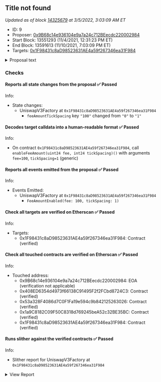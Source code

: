 ## Title not found

_Updated as of block [14325679](https://etherscan.io/block/14325679) at 3/5/2022, 3:03:09 AM ET_

- ID: 9
- Proposer: [0x9B68c14e936104e9a7a24c712BEecdc220002984](https://etherscan.io/address/0x9B68c14e936104e9a7a24c712BEecdc220002984)
- Start Block: 13551293 (11/4/2021, 12:31:23 PM ET)
- End Block: 13591613 (11/10/2021, 7:03:09 PM ET)
- Targets: [0x1F98431c8aD98523631AE4a59f267346ea31F984](https://etherscan.io/address/0x1F98431c8aD98523631AE4a59f267346ea31F984#code)

<details>
  <summary>Proposal text</summary>

> # Add 1 Basis Point Fee Tier  ## TLDR: Uniswap should add a 1bps fee tier with 1 tick spacing. This change is straightforward from a technical perspective and would help Uniswap compete in stablecoin <> stablecoin pairs, where the majority of the market share is taken by Curve and DODO.  ## Background on pool fees Uniswap v3 allows for the creation of new pools via calls to the [factory contract](https://etherscan.io/address/0x1F98431c8aD98523631AE4a59f267346ea31F984). In order to keep liquidity for pairs consolidated, only a few fee options are allowed–currently, 5, 30, and 100 basis points are supported (10, 60, 200 tick spacing).  Governance should add a 1 basis point fee option for the following reasons: * Curve’s stablecoin markets have 3-4 bps fees. * Dodo’s stablecoin markets have a 1 bps fee. * FTX’s fees for retail are 2/7bps fees and for whales 0/4bps.  However, we recognize there are some potential counterarguments to adding this fee tier: * Adding too many fee tiers can fragment liquidity. * Liquidity providers may earn less in fees.  ### We discuss each of these points in greater detail below This will allow for the creation of much more competitive stablecoin<>stablecoin pools.  Offering low slippage on stablecoin<>stablecoin pairs in AMMs is generally easier than other pairs due to their relatively low price volatility.  As such, the determining factor in driving volume is trading fees. Pouring more capital into a 5 bps fee pool won’t necessarily make Uniswap v3’s pricing more attractive, as lower cost pools exist such as [Curve’s 3pool](https://curve.fi/3pool) (3 bps fees) and [DODO’s USDC-USDT](https://app.dodoex.io/liquidity?network=mainnet) pool (1 bps fees). Indeed, [most USDC-USDT volume from 1inch is routed to DODO](https://dune.xyz/queries/135498). Very little of it is routed to Uniswap v3.  [In the DEX market as a whole](https://dune.xyz/queries/150801) (not just 1inch), DODO and Curve still take the majority of the market share (60-70%) in USDC-USDT trading. Uniswap v3’s concentrated liquidity helped increase market share, but lower fees can help it grab more.  The data tells a similar story for DAI-USDC (see [1inch exported volume](https://dune.xyz/queries/152001) and [overall market share](https://dune.xyz/queries/151999)), though in the case of DAI-USDC, DODO is less active. While the case is compelling just from competition in the DEX space, Uniswap also competes with centralized exchanges.  Many centralized exchanges offer lower than 5 basis point taker fees for high volume traders ([Binance](https://www.binance.com/en/fee/schedule) offers < 5 basis point fees above 40K BTC in 30-day volume, [FTX](https://help.ftx.com/hc/en-us/articles/360024479432-Fees) above $25M in 30-day volume, etc.). Lower fees could increase the DEX volume pie by comparing favorably to spot markets on centralized exchanges and drawing volume from large players. ### The change is a very light touch. The change requires just one function call–[`enableFeeAmount(100)`](https://github.com/Uniswap/v3-core/blob/b2c5555d696428c40c4b236069b3528b2317f3c1/contracts/interfaces/IUniswapV3Factory.sol#L77)–on the factory contract. Governance controls this contract, so a simple proposal could make this change.  The enableFeeAmount function takes as parameters  1. Fee: the fee amount denominated in 100ths of a basis point. 2. `tickSpacing`: the granularity one may specify a liquidity range (see the Uniswap v3 Core [whitepaper](https://uniswap.org/whitepaper-v3.pdf) for more details)  To add a 1 basis point fee option, fee would be 100.  `tickSpacing` requires some consideration. On the one hand, too high of a value restricts LPs’ ability to set granular prices, since initializable price ticks would be roughly [`tickSpacing`] basis points apart. On the other hand, too low of a value could entail liquidity being too low in each tick, meaning that larger orders may need to cross multiple ticks to fill, entailing extra gas cost for each additional tick.  We suggest that a value of 1 for `tickSpacing` would be reasonable for 1 basis point fee pools, allowing LPs to set prices with precision in positions that span ~1 basis point between initializable ticks.  For a stablecoin market like USDC-USDT, we expect most of the liquidity to reside in 6 ticks. Orders <$1m will like only require 1 tick and larger orders may require a second or third tick. For each tick used it adds about 15k-20k gas costs.  ### Too many fee tiers can fragment liquidity  The downside of adding too many fee tier possibilities is that liquidity is then fragmented across pools. However, we believe that LPs will naturally settle over time into the fee tier that is most appropriate for the volatility of the pair.  Pairs with particularly low volatility, like stablecoin<>stablecoin pairs, will likely have a liquidity migration to the 1 bps tier, as the required return to capital should be low in equilibrium given the low risk of impermanent loss.  ### LPs may earn less in fees  Assuming overall volume stays stable (although it’s worth mentioning more competitive fees should grow the pie), total fees paid will go down (volume would have to 5X for fees paid to LPs to stay the same).  However, LPs are not the only constituency to take into consideration–takers will be paying lower fees in aggregate. Growing Uniswap’s market share and being the best place to trade across many pairs is important. These pools could become more enticing to large traders looking to swap stablecoins, for instance.  ## Concluding Thoughts  We believe this simple change could boost Uniswap’s competitiveness in low volatility pairs, and the change presents minimal risk for Uniswap.
</details>

### Checks
#### Reports all state changes from the proposal ✅ Passed
  




Info:
- State changes:
    - UniswapV3Factory at `0x1F98431c8aD98523631AE4a59f267346ea31F984`
        - `feeAmountTickSpacing` key `"100"` changed from `"0"` to `"1"`

#### Decodes target calldata into a human-readable format ✅ Passed
  




Info:
- On contract `0x1F98431c8aD98523631AE4a59f267346ea31F984`, call `enableFeeAmount(uint24 fee, int24 tickSpacing)()` with arguments `fee=100`, `tickSpacing=1` (generic)

#### Reports all events emitted from the proposal ✅ Passed
  




Info:
- Events Emitted:
    - UniswapV3Factory at `0x1F98431c8aD98523631AE4a59f267346ea31F984`
        - `FeeAmountEnabled(fee: 100, tickSpacing: 1)`

#### Check all targets are verified on Etherscan ✅ Passed
  




Info:
- Targets:
    - 0x1F98431c8aD98523631AE4a59f267346ea31F984: Contract (verified)

#### Check all touched contracts are verified on Etherscan ✅ Passed
  




Info:
- Touched address:
    - 0x9B68c14e936104e9a7a24c712BEecdc220002984: EOA (verification not applicable)
    - 0x408ED6354d4973f66138C91495F2f2FCbd8724C3: Contract (verified)
    - 0x53a328F4086d7C0F1Fa19e594c9b842125263026: Contract (verified)
    - 0x1a9C8182C09F50C8318d769245beA52c32BE35BC: Contract (verified)
    - 0x1F98431c8aD98523631AE4a59f267346ea31F984: Contract (verified)

#### Runs slither against the verified contracts ✅ Passed
  




Info:
- Slither report for UniswapV3Factory at `0x1F98431c8aD98523631AE4a59f267346ea31F984`

<details>
<summary>View Report</summary>

```
Compilation warnings/errors on ./UniswapV3Factory.sol:
[91mError: Source "./interfaces/IUniswapV3Factory.sol" not found: File not found.[0m
 --> ./UniswapV3Factory.sol:4:1:
  |
4 | import './interfaces/IUniswapV3Factory.sol';
  | ^^^^^^^^^^^^^^^^^^^^^^^^^^^^^^^^^^^^^^^^^^^^

[91mError: Source "./interfaces/IUniswapV3Pool.sol" not found: File not found.[0m
 --> ./UniswapV3Pool.sol:4:1:
  |
4 | import './interfaces/IUniswapV3Pool.sol';
  | ^^^^^^^^^^^^^^^^^^^^^^^^^^^^^^^^^^^^^^^^^

[91mError: Source "./libraries/LowGasSafeMath.sol" not found: File not found.[0m
 --> ./UniswapV3Pool.sol:8:1:
  |
8 | import './libraries/LowGasSafeMath.sol';
  | ^^^^^^^^^^^^^^^^^^^^^^^^^^^^^^^^^^^^^^^^

[91mError: Source "./libraries/SafeCast.sol" not found: File not found.[0m
 --> ./UniswapV3Pool.sol:9:1:
  |
9 | import './libraries/SafeCast.sol';
  | ^^^^^^^^^^^^^^^^^^^^^^^^^^^^^^^^^^

[91mError: Source "./libraries/Tick.sol" not found: File not found.[0m
  --> ./UniswapV3Pool.sol:10:1:
   |
10 | import './libraries/Tick.sol';
   | ^^^^^^^^^^^^^^^^^^^^^^^^^^^^^^

[91mError: Source "./libraries/TickBitmap.sol" not found: File not found.[0m
  --> ./UniswapV3Pool.sol:11:1:
   |
11 | import './libraries/TickBitmap.sol';
   | ^^^^^^^^^^^^^^^^^^^^^^^^^^^^^^^^^^^^

[91mError: Source "./libraries/Position.sol" not found: File not found.[0m
  --> ./UniswapV3Pool.sol:12:1:
   |
12 | import './libraries/Position.sol';
   | ^^^^^^^^^^^^^^^^^^^^^^^^^^^^^^^^^^

[91mError: Source "./libraries/Oracle.sol" not found: File not found.[0m
  --> ./UniswapV3Pool.sol:13:1:
   |
13 | import './libraries/Oracle.sol';
   | ^^^^^^^^^^^^^^^^^^^^^^^^^^^^^^^^

[91mError: Source "./libraries/FullMath.sol" not found: File not found.[0m
  --> ./UniswapV3Pool.sol:15:1:
   |
15 | import './libraries/FullMath.sol';
   | ^^^^^^^^^^^^^^^^^^^^^^^^^^^^^^^^^^

[91mError: Source "./libraries/FixedPoint128.sol" not found: File not found.[0m
  --> ./UniswapV3Pool.sol:16:1:
   |
16 | import './libraries/FixedPoint128.sol';
   | ^^^^^^^^^^^^^^^^^^^^^^^^^^^^^^^^^^^^^^^

[91mError: Source "./libraries/TransferHelper.sol" not found: File not found.[0m
  --> ./UniswapV3Pool.sol:17:1:
   |
17 | import './libraries/TransferHelper.sol';
   | ^^^^^^^^^^^^^^^^^^^^^^^^^^^^^^^^^^^^^^^^

[91mError: Source "./libraries/TickMath.sol" not found: File not found.[0m
  --> ./UniswapV3Pool.sol:18:1:
   |
18 | import './libraries/TickMath.sol';
   | ^^^^^^^^^^^^^^^^^^^^^^^^^^^^^^^^^^

[91mError: Source "./libraries/LiquidityMath.sol" not found: File not found.[0m
  --> ./UniswapV3Pool.sol:19:1:
   |
19 | import './libraries/LiquidityMath.sol';
   | ^^^^^^^^^^^^^^^^^^^^^^^^^^^^^^^^^^^^^^^

[91mError: Source "./libraries/SqrtPriceMath.sol" not found: File not found.[0m
  --> ./UniswapV3Pool.sol:20:1:
   |
20 | import './libraries/SqrtPriceMath.sol';
   | ^^^^^^^^^^^^^^^^^^^^^^^^^^^^^^^^^^^^^^^

[91mError: Source "./libraries/SwapMath.sol" not found: File not found.[0m
  --> ./UniswapV3Pool.sol:21:1:
   |
21 | import './libraries/SwapMath.sol';
   | ^^^^^^^^^^^^^^^^^^^^^^^^^^^^^^^^^^

[91mError: Source "./interfaces/IUniswapV3PoolDeployer.sol" not found: File not found.[0m
  --> ./UniswapV3Pool.sol:23:1:
   |
23 | import './interfaces/IUniswapV3PoolDeployer.sol';
   | ^^^^^^^^^^^^^^^^^^^^^^^^^^^^^^^^^^^^^^^^^^^^^^^^^

[91mError: Source "./interfaces/IUniswapV3Factory.sol" not found: File not found.[0m
  --> ./UniswapV3Pool.sol:24:1:
   |
24 | import './interfaces/IUniswapV3Factory.sol';
   | ^^^^^^^^^^^^^^^^^^^^^^^^^^^^^^^^^^^^^^^^^^^^

[91mError: Source "./interfaces/IERC20Minimal.sol" not found: File not found.[0m
  --> ./UniswapV3Pool.sol:25:1:
   |
25 | import './interfaces/IERC20Minimal.sol';
   | ^^^^^^^^^^^^^^^^^^^^^^^^^^^^^^^^^^^^^^^^

[91mError: Source "./interfaces/callback/IUniswapV3MintCallback.sol" not found: File not found.[0m
  --> ./UniswapV3Pool.sol:26:1:
   |
26 | import './interfaces/callback/IUniswapV3MintCallback.sol';
   | ^^^^^^^^^^^^^^^^^^^^^^^^^^^^^^^^^^^^^^^^^^^^^^^^^^^^^^^^^^

[91mError: Source "./interfaces/callback/IUniswapV3SwapCallback.sol" not found: File not found.[0m
  --> ./UniswapV3Pool.sol:27:1:
   |
27 | import './interfaces/callback/IUniswapV3SwapCallback.sol';
   | ^^^^^^^^^^^^^^^^^^^^^^^^^^^^^^^^^^^^^^^^^^^^^^^^^^^^^^^^^^

[91mError: Source "./interfaces/callback/IUniswapV3FlashCallback.sol" not found: File not found.[0m
  --> ./UniswapV3Pool.sol:28:1:
   |
28 | import './interfaces/callback/IUniswapV3FlashCallback.sol';
   | ^^^^^^^^^^^^^^^^^^^^^^^^^^^^^^^^^^^^^^^^^^^^^^^^^^^^^^^^^^^

[91mError: Source "./interfaces/IUniswapV3PoolDeployer.sol" not found: File not found.[0m
 --> ./UniswapV3PoolDeployer.sol:4:1:
  |
4 | import './interfaces/IUniswapV3PoolDeployer.sol';
  | ^^^^^^^^^^^^^^^^^^^^^^^^^^^^^^^^^^^^^^^^^^^^^^^^^


Traceback (most recent call last):
  File "/opt/hostedtoolcache/Python/3.10.2/x64/lib/python3.10/site-packages/crytic_compile/platform/solc.py", line 529, in _run_solc
    ret: Dict = json.loads(stdout)
  File "/opt/hostedtoolcache/Python/3.10.2/x64/lib/python3.10/json/__init__.py", line 346, in loads
    return _default_decoder.decode(s)
  File "/opt/hostedtoolcache/Python/3.10.2/x64/lib/python3.10/json/decoder.py", line 337, in decode
    obj, end = self.raw_decode(s, idx=_w(s, 0).end())
  File "/opt/hostedtoolcache/Python/3.10.2/x64/lib/python3.10/json/decoder.py", line 355, in raw_decode
    raise JSONDecodeError("Expecting value", s, err.value) from None
json.decoder.JSONDecodeError: Expecting value: line 1 column 1 (char 0)

During handling of the above exception, another exception occurred:

Traceback (most recent call last):
  File "/opt/hostedtoolcache/Python/3.10.2/x64/lib/python3.10/site-packages/slither/__main__.py", line 743, in main_impl
    ) = process_all(filename, args, detector_classes, printer_classes)
  File "/opt/hostedtoolcache/Python/3.10.2/x64/lib/python3.10/site-packages/slither/__main__.py", line 73, in process_all
    compilations = compile_all(target, **vars(args))
  File "/opt/hostedtoolcache/Python/3.10.2/x64/lib/python3.10/site-packages/crytic_compile/crytic_compile.py", line 658, in compile_all
    compilations.append(CryticCompile(filename, **kwargs))
  File "/opt/hostedtoolcache/Python/3.10.2/x64/lib/python3.10/site-packages/crytic_compile/crytic_compile.py", line 117, in __init__
    self._compile(**kwargs)
  File "/opt/hostedtoolcache/Python/3.10.2/x64/lib/python3.10/site-packages/crytic_compile/crytic_compile.py", line 548, in _compile
    self._platform.compile(self, **kwargs)
  File "/opt/hostedtoolcache/Python/3.10.2/x64/lib/python3.10/site-packages/crytic_compile/platform/solc.py", line 153, in compile
    targets_json = _get_targets_json(compilation_unit, self._target, **kwargs)
  File "/opt/hostedtoolcache/Python/3.10.2/x64/lib/python3.10/site-packages/crytic_compile/platform/solc.py", line 275, in _get_targets_json
    return _run_solc(
  File "/opt/hostedtoolcache/Python/3.10.2/x64/lib/python3.10/site-packages/crytic_compile/platform/solc.py", line 533, in _run_solc
    raise InvalidCompilation(f"Invalid solc compilation {stderr}")
crytic_compile.platform.exceptions.InvalidCompilation: Invalid solc compilation Error: Source "./interfaces/IUniswapV3Factory.sol" not found: File not found.
 --> ./UniswapV3Factory.sol:4:1:
  |
4 | import './interfaces/IUniswapV3Factory.sol';
  | ^^^^^^^^^^^^^^^^^^^^^^^^^^^^^^^^^^^^^^^^^^^^

Error: Source "./interfaces/IUniswapV3Pool.sol" not found: File not found.
 --> ./UniswapV3Pool.sol:4:1:
  |
4 | import './interfaces/IUniswapV3Pool.sol';
  | ^^^^^^^^^^^^^^^^^^^^^^^^^^^^^^^^^^^^^^^^^

Error: Source "./libraries/LowGasSafeMath.sol" not found: File not found.
 --> ./UniswapV3Pool.sol:8:1:
  |
8 | import './libraries/LowGasSafeMath.sol';
  | ^^^^^^^^^^^^^^^^^^^^^^^^^^^^^^^^^^^^^^^^

Error: Source "./libraries/SafeCast.sol" not found: File not found.
 --> ./UniswapV3Pool.sol:9:1:
  |
9 | import './libraries/SafeCast.sol';
  | ^^^^^^^^^^^^^^^^^^^^^^^^^^^^^^^^^^

Error: Source "./libraries/Tick.sol" not found: File not found.
  --> ./UniswapV3Pool.sol:10:1:
   |
10 | import './libraries/Tick.sol';
   | ^^^^^^^^^^^^^^^^^^^^^^^^^^^^^^

Error: Source "./libraries/TickBitmap.sol" not found: File not found.
  --> ./UniswapV3Pool.sol:11:1:
   |
11 | import './libraries/TickBitmap.sol';
   | ^^^^^^^^^^^^^^^^^^^^^^^^^^^^^^^^^^^^

Error: Source "./libraries/Position.sol" not found: File not found.
  --> ./UniswapV3Pool.sol:12:1:
   |
12 | import './libraries/Position.sol';
   | ^^^^^^^^^^^^^^^^^^^^^^^^^^^^^^^^^^

Error: Source "./libraries/Oracle.sol" not found: File not found.
  --> ./UniswapV3Pool.sol:13:1:
   |
13 | import './libraries/Oracle.sol';
   | ^^^^^^^^^^^^^^^^^^^^^^^^^^^^^^^^

Error: Source "./libraries/FullMath.sol" not found: File not found.
  --> ./UniswapV3Pool.sol:15:1:
   |
15 | import './libraries/FullMath.sol';
   | ^^^^^^^^^^^^^^^^^^^^^^^^^^^^^^^^^^

Error: Source "./libraries/FixedPoint128.sol" not found: File not found.
  --> ./UniswapV3Pool.sol:16:1:
   |
16 | import './libraries/FixedPoint128.sol';
   | ^^^^^^^^^^^^^^^^^^^^^^^^^^^^^^^^^^^^^^^

Error: Source "./libraries/TransferHelper.sol" not found: File not found.
  --> ./UniswapV3Pool.sol:17:1:
   |
17 | import './libraries/TransferHelper.sol';
   | ^^^^^^^^^^^^^^^^^^^^^^^^^^^^^^^^^^^^^^^^

Error: Source "./libraries/TickMath.sol" not found: File not found.
  --> ./UniswapV3Pool.sol:18:1:
   |
18 | import './libraries/TickMath.sol';
   | ^^^^^^^^^^^^^^^^^^^^^^^^^^^^^^^^^^

Error: Source "./libraries/LiquidityMath.sol" not found: File not found.
  --> ./UniswapV3Pool.sol:19:1:
   |
19 | import './libraries/LiquidityMath.sol';
   | ^^^^^^^^^^^^^^^^^^^^^^^^^^^^^^^^^^^^^^^

Error: Source "./libraries/SqrtPriceMath.sol" not found: File not found.
  --> ./UniswapV3Pool.sol:20:1:
   |
20 | import './libraries/SqrtPriceMath.sol';
   | ^^^^^^^^^^^^^^^^^^^^^^^^^^^^^^^^^^^^^^^

Error: Source "./libraries/SwapMath.sol" not found: File not found.
  --> ./UniswapV3Pool.sol:21:1:
   |
21 | import './libraries/SwapMath.sol';
   | ^^^^^^^^^^^^^^^^^^^^^^^^^^^^^^^^^^

Error: Source "./interfaces/IUniswapV3PoolDeployer.sol" not found: File not found.
  --> ./UniswapV3Pool.sol:23:1:
   |
23 | import './interfaces/IUniswapV3PoolDeployer.sol';
   | ^^^^^^^^^^^^^^^^^^^^^^^^^^^^^^^^^^^^^^^^^^^^^^^^^

Error: Source "./interfaces/IUniswapV3Factory.sol" not found: File not found.
  --> ./UniswapV3Pool.sol:24:1:
   |
24 | import './interfaces/IUniswapV3Factory.sol';
   | ^^^^^^^^^^^^^^^^^^^^^^^^^^^^^^^^^^^^^^^^^^^^

Error: Source "./interfaces/IERC20Minimal.sol" not found: File not found.
  --> ./UniswapV3Pool.sol:25:1:
   |
25 | import './interfaces/IERC20Minimal.sol';
   | ^^^^^^^^^^^^^^^^^^^^^^^^^^^^^^^^^^^^^^^^

Error: Source "./interfaces/callback/IUniswapV3MintCallback.sol" not found: File not found.
  --> ./UniswapV3Pool.sol:26:1:
   |
26 | import './interfaces/callback/IUniswapV3MintCallback.sol';
   | ^^^^^^^^^^^^^^^^^^^^^^^^^^^^^^^^^^^^^^^^^^^^^^^^^^^^^^^^^^

Error: Source "./interfaces/callback/IUniswapV3SwapCallback.sol" not found: File not found.
  --> ./UniswapV3Pool.sol:27:1:
   |
27 | import './interfaces/callback/IUniswapV3SwapCallback.sol';
   | ^^^^^^^^^^^^^^^^^^^^^^^^^^^^^^^^^^^^^^^^^^^^^^^^^^^^^^^^^^

Error: Source "./interfaces/callback/IUniswapV3FlashCallback.sol" not found: File not found.
  --> ./UniswapV3Pool.sol:28:1:
   |
28 | import './interfaces/callback/IUniswapV3FlashCallback.sol';
   | ^^^^^^^^^^^^^^^^^^^^^^^^^^^^^^^^^^^^^^^^^^^^^^^^^^^^^^^^^^^

Error: Source "./interfaces/IUniswapV3PoolDeployer.sol" not found: File not found.
 --> ./UniswapV3PoolDeployer.sol:4:1:
  |
4 | import './interfaces/IUniswapV3PoolDeployer.sol';
  | ^^^^^^^^^^^^^^^^^^^^^^^^^^^^^^^^^^^^^^^^^^^^^^^^^


None
Error in .
Traceback (most recent call last):
  File "/opt/hostedtoolcache/Python/3.10.2/x64/lib/python3.10/site-packages/crytic_compile/platform/solc.py", line 529, in _run_solc
    ret: Dict = json.loads(stdout)
  File "/opt/hostedtoolcache/Python/3.10.2/x64/lib/python3.10/json/__init__.py", line 346, in loads
    return _default_decoder.decode(s)
  File "/opt/hostedtoolcache/Python/3.10.2/x64/lib/python3.10/json/decoder.py", line 337, in decode
    obj, end = self.raw_decode(s, idx=_w(s, 0).end())
  File "/opt/hostedtoolcache/Python/3.10.2/x64/lib/python3.10/json/decoder.py", line 355, in raw_decode
    raise JSONDecodeError("Expecting value", s, err.value) from None
json.decoder.JSONDecodeError: Expecting value: line 1 column 1 (char 0)

During handling of the above exception, another exception occurred:

Traceback (most recent call last):
  File "/opt/hostedtoolcache/Python/3.10.2/x64/lib/python3.10/site-packages/slither/__main__.py", line 743, in main_impl
    ) = process_all(filename, args, detector_classes, printer_classes)
  File "/opt/hostedtoolcache/Python/3.10.2/x64/lib/python3.10/site-packages/slither/__main__.py", line 73, in process_all
    compilations = compile_all(target, **vars(args))
  File "/opt/hostedtoolcache/Python/3.10.2/x64/lib/python3.10/site-packages/crytic_compile/crytic_compile.py", line 658, in compile_all
    compilations.append(CryticCompile(filename, **kwargs))
  File "/opt/hostedtoolcache/Python/3.10.2/x64/lib/python3.10/site-packages/crytic_compile/crytic_compile.py", line 117, in __init__
    self._compile(**kwargs)
  File "/opt/hostedtoolcache/Python/3.10.2/x64/lib/python3.10/site-packages/crytic_compile/crytic_compile.py", line 548, in _compile
    self._platform.compile(self, **kwargs)
  File "/opt/hostedtoolcache/Python/3.10.2/x64/lib/python3.10/site-packages/crytic_compile/platform/solc.py", line 153, in compile
    targets_json = _get_targets_json(compilation_unit, self._target, **kwargs)
  File "/opt/hostedtoolcache/Python/3.10.2/x64/lib/python3.10/site-packages/crytic_compile/platform/solc.py", line 275, in _get_targets_json
    return _run_solc(
  File "/opt/hostedtoolcache/Python/3.10.2/x64/lib/python3.10/site-packages/crytic_compile/platform/solc.py", line 533, in _run_solc
    raise InvalidCompilation(f"Invalid solc compilation {stderr}")
crytic_compile.platform.exceptions.InvalidCompilation: Invalid solc compilation Error: Source "./interfaces/IUniswapV3Factory.sol" not found: File not found.
 --> ./UniswapV3Factory.sol:4:1:
  |
4 | import './interfaces/IUniswapV3Factory.sol';
  | ^^^^^^^^^^^^^^^^^^^^^^^^^^^^^^^^^^^^^^^^^^^^

Error: Source "./interfaces/IUniswapV3Pool.sol" not found: File not found.
 --> ./UniswapV3Pool.sol:4:1:
  |
4 | import './interfaces/IUniswapV3Pool.sol';
  | ^^^^^^^^^^^^^^^^^^^^^^^^^^^^^^^^^^^^^^^^^

Error: Source "./libraries/LowGasSafeMath.sol" not found: File not found.
 --> ./UniswapV3Pool.sol:8:1:
  |
8 | import './libraries/LowGasSafeMath.sol';
  | ^^^^^^^^^^^^^^^^^^^^^^^^^^^^^^^^^^^^^^^^

Error: Source "./libraries/SafeCast.sol" not found: File not found.
 --> ./UniswapV3Pool.sol:9:1:
  |
9 | import './libraries/SafeCast.sol';
  | ^^^^^^^^^^^^^^^^^^^^^^^^^^^^^^^^^^

Error: Source "./libraries/Tick.sol" not found: File not found.
  --> ./UniswapV3Pool.sol:10:1:
   |
10 | import './libraries/Tick.sol';
   | ^^^^^^^^^^^^^^^^^^^^^^^^^^^^^^

Error: Source "./libraries/TickBitmap.sol" not found: File not found.
  --> ./UniswapV3Pool.sol:11:1:
   |
11 | import './libraries/TickBitmap.sol';
   | ^^^^^^^^^^^^^^^^^^^^^^^^^^^^^^^^^^^^

Error: Source "./libraries/Position.sol" not found: File not found.
  --> ./UniswapV3Pool.sol:12:1:
   |
12 | import './libraries/Position.sol';
   | ^^^^^^^^^^^^^^^^^^^^^^^^^^^^^^^^^^

Error: Source "./libraries/Oracle.sol" not found: File not found.
  --> ./UniswapV3Pool.sol:13:1:
   |
13 | import './libraries/Oracle.sol';
   | ^^^^^^^^^^^^^^^^^^^^^^^^^^^^^^^^

Error: Source "./libraries/FullMath.sol" not found: File not found.
  --> ./UniswapV3Pool.sol:15:1:
   |
15 | import './libraries/FullMath.sol';
   | ^^^^^^^^^^^^^^^^^^^^^^^^^^^^^^^^^^

Error: Source "./libraries/FixedPoint128.sol" not found: File not found.
  --> ./UniswapV3Pool.sol:16:1:
   |
16 | import './libraries/FixedPoint128.sol';
   | ^^^^^^^^^^^^^^^^^^^^^^^^^^^^^^^^^^^^^^^

Error: Source "./libraries/TransferHelper.sol" not found: File not found.
  --> ./UniswapV3Pool.sol:17:1:
   |
17 | import './libraries/TransferHelper.sol';
   | ^^^^^^^^^^^^^^^^^^^^^^^^^^^^^^^^^^^^^^^^

Error: Source "./libraries/TickMath.sol" not found: File not found.
  --> ./UniswapV3Pool.sol:18:1:
   |
18 | import './libraries/TickMath.sol';
   | ^^^^^^^^^^^^^^^^^^^^^^^^^^^^^^^^^^

Error: Source "./libraries/LiquidityMath.sol" not found: File not found.
  --> ./UniswapV3Pool.sol:19:1:
   |
19 | import './libraries/LiquidityMath.sol';
   | ^^^^^^^^^^^^^^^^^^^^^^^^^^^^^^^^^^^^^^^

Error: Source "./libraries/SqrtPriceMath.sol" not found: File not found.
  --> ./UniswapV3Pool.sol:20:1:
   |
20 | import './libraries/SqrtPriceMath.sol';
   | ^^^^^^^^^^^^^^^^^^^^^^^^^^^^^^^^^^^^^^^

Error: Source "./libraries/SwapMath.sol" not found: File not found.
  --> ./UniswapV3Pool.sol:21:1:
   |
21 | import './libraries/SwapMath.sol';
   | ^^^^^^^^^^^^^^^^^^^^^^^^^^^^^^^^^^

Error: Source "./interfaces/IUniswapV3PoolDeployer.sol" not found: File not found.
  --> ./UniswapV3Pool.sol:23:1:
   |
23 | import './interfaces/IUniswapV3PoolDeployer.sol';
   | ^^^^^^^^^^^^^^^^^^^^^^^^^^^^^^^^^^^^^^^^^^^^^^^^^

Error: Source "./interfaces/IUniswapV3Factory.sol" not found: File not found.
  --> ./UniswapV3Pool.sol:24:1:
   |
24 | import './interfaces/IUniswapV3Factory.sol';
   | ^^^^^^^^^^^^^^^^^^^^^^^^^^^^^^^^^^^^^^^^^^^^

Error: Source "./interfaces/IERC20Minimal.sol" not found: File not found.
  --> ./UniswapV3Pool.sol:25:1:
   |
25 | import './interfaces/IERC20Minimal.sol';
   | ^^^^^^^^^^^^^^^^^^^^^^^^^^^^^^^^^^^^^^^^

Error: Source "./interfaces/callback/IUniswapV3MintCallback.sol" not found: File not found.
  --> ./UniswapV3Pool.sol:26:1:
   |
26 | import './interfaces/callback/IUniswapV3MintCallback.sol';
   | ^^^^^^^^^^^^^^^^^^^^^^^^^^^^^^^^^^^^^^^^^^^^^^^^^^^^^^^^^^

Error: Source "./interfaces/callback/IUniswapV3SwapCallback.sol" not found: File not found.
  --> ./UniswapV3Pool.sol:27:1:
   |
27 | import './interfaces/callback/IUniswapV3SwapCallback.sol';
   | ^^^^^^^^^^^^^^^^^^^^^^^^^^^^^^^^^^^^^^^^^^^^^^^^^^^^^^^^^^

Error: Source "./interfaces/callback/IUniswapV3FlashCallback.sol" not found: File not found.
  --> ./UniswapV3Pool.sol:28:1:
   |
28 | import './interfaces/callback/IUniswapV3FlashCallback.sol';
   | ^^^^^^^^^^^^^^^^^^^^^^^^^^^^^^^^^^^^^^^^^^^^^^^^^^^^^^^^^^^

Error: Source "./interfaces/IUniswapV3PoolDeployer.sol" not found: File not found.
 --> ./UniswapV3PoolDeployer.sol:4:1:
  |
4 | import './interfaces/IUniswapV3PoolDeployer.sol';
  | ^^^^^^^^^^^^^^^^^^^^^^^^^^^^^^^^^^^^^^^^^^^^^^^^^



```

</details>


